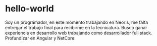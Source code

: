 # hello-world
Soy un programador, en este momento trabajando en Neoris, me falta entregar el trabajo final para recibirme en la tecnicatura. Busco ganar experiencia en desarrollo web trabajando como desarrollador full stack. Profundizar en Angular y NetCore.
